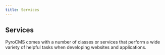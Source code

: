```yaml
---
title: Services
---
```


## Services

PyroCMS comes with a number of classes or services that perform a wide variety of helpful tasks when developing websites and applications.

